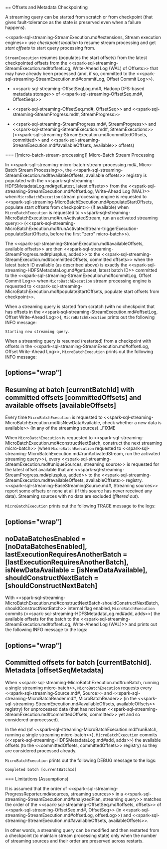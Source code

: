 == Offsets and Metadata Checkpointing

A streaming query can be started from scratch or from checkpoint (that gives fault-tolerance as the state is preserved even when a failure happens).

<<spark-sql-streaming-StreamExecution.md#extensions, Stream execution engines>> use *checkpoint location* to resume stream processing and get *start offsets* to start query processing from.

`StreamExecution` resumes (populates the start offsets) from the latest checkpointed offsets from the <<spark-sql-streaming-StreamExecution.md#offsetLog, Write-Ahead Log (WAL) of Offsets>> that may have already been processed (and, if so, committed to the <<spark-sql-streaming-StreamExecution.md#commitLog, Offset Commit Log>>).

* <<spark-sql-streaming-OffsetSeqLog.md#, Hadoop DFS-based metadata storage>> of <<spark-sql-streaming-OffsetSeq.md#, OffsetSeqs>>

* <<spark-sql-streaming-OffsetSeq.md#, OffsetSeq>> and <<spark-sql-streaming-StreamProgress.md#, StreamProgress>>

* <<spark-sql-streaming-StreamProgress.md#, StreamProgress>> and <<spark-sql-streaming-StreamExecution.md#, StreamExecutions>> (<<spark-sql-streaming-StreamExecution.md#committedOffsets, committed>> and <<spark-sql-streaming-StreamExecution.md#availableOffsets, available>> offsets)

=== [[micro-batch-stream-processing]] Micro-Batch Stream Processing

In <<spark-sql-streaming-micro-batch-stream-processing.md#, Micro-Batch Stream Processing>>, the <<spark-sql-streaming-StreamExecution.md#availableOffsets, available offsets>> registry is populated with the <<spark-sql-streaming-HDFSMetadataLog.md#getLatest, latest offsets>> from the <<spark-sql-streaming-StreamExecution.md#offsetLog, Write-Ahead Log (WAL)>> when `MicroBatchExecution` stream processing engine is requested to <<spark-sql-streaming-MicroBatchExecution.md#populateStartOffsets, populate start offsets from checkpoint>> (if available) when `MicroBatchExecution` is requested to <<spark-sql-streaming-MicroBatchExecution.md#runActivatedStream, run an activated streaming query>> (<<spark-sql-streaming-MicroBatchExecution.md#runActivatedStream-triggerExecution-populateStartOffsets, before the first "zero" micro-batch>>).

The <<spark-sql-streaming-StreamExecution.md#availableOffsets, available offsets>> are then <<spark-sql-streaming-StreamProgress.md#plusplus, added>> to the <<spark-sql-streaming-StreamExecution.md#committedOffsets, committed offsets>> when the latest batch ID available (as described above) is exactly the <<spark-sql-streaming-HDFSMetadataLog.md#getLatest, latest batch ID>> committed to the <<spark-sql-streaming-StreamExecution.md#commitLog, Offset Commit Log>> when `MicroBatchExecution` stream processing engine is requested to <<spark-sql-streaming-MicroBatchExecution.md#populateStartOffsets, populate start offsets from checkpoint>>.

When a streaming query is started from scratch (with no checkpoint that has offsets in the <<spark-sql-streaming-StreamExecution.md#offsetLog, Offset Write-Ahead Log>>), `MicroBatchExecution` prints out the following INFO message:

```
Starting new streaming query.
```

When a streaming query is resumed (restarted) from a checkpoint with offsets in the <<spark-sql-streaming-StreamExecution.md#offsetLog, Offset Write-Ahead Log>>, `MicroBatchExecution` prints out the following INFO message:

[options="wrap"]
----
Resuming at batch [currentBatchId] with committed offsets [committedOffsets] and available offsets [availableOffsets]
----

Every time `MicroBatchExecution` is requested to <<spark-sql-streaming-MicroBatchExecution.md#isNewDataAvailable, check whether a new data is available>> (in any of the streaming sources)...FIXME

When `MicroBatchExecution` is requested to <<spark-sql-streaming-MicroBatchExecution.md#constructNextBatch, construct the next streaming micro-batch>> (when `MicroBatchExecution` requested to <<spark-sql-streaming-MicroBatchExecution.md#runActivatedStream, run the activated streaming query>>), every <<spark-sql-streaming-StreamExecution.md#uniqueSources, streaming source>> is requested for the latest offset available that are <<spark-sql-streaming-StreamProgress.md#plusplus, added>> to the <<spark-sql-streaming-StreamExecution.md#availableOffsets, availableOffsets>> registry. <<spark-sql-streaming-BaseStreamingSource.md#, Streaming sources>> report some offsets or none at all (if this source has never received any data). Streaming sources with no data are excluded (_filtered out_).

`MicroBatchExecution` prints out the following TRACE message to the logs:

[options="wrap"]
----
noDataBatchesEnabled = [noDataBatchesEnabled], lastExecutionRequiresAnotherBatch = [lastExecutionRequiresAnotherBatch], isNewDataAvailable = [isNewDataAvailable], shouldConstructNextBatch = [shouldConstructNextBatch]
----

With <<spark-sql-streaming-MicroBatchExecution.md#constructNextBatch-shouldConstructNextBatch, shouldConstructNextBatch>> internal flag enabled, `MicroBatchExecution` commits (<<spark-sql-streaming-HDFSMetadataLog.md#add, adds>>) the available offsets for the batch to the <<spark-sql-streaming-StreamExecution.md#offsetLog, Write-Ahead Log (WAL)>> and prints out the following INFO message to the logs:

[options="wrap"]
----
Committed offsets for batch [currentBatchId]. Metadata [offsetSeqMetadata]
----

When <<spark-sql-streaming-MicroBatchExecution.md#runBatch, running a single streaming micro-batch>>, `MicroBatchExecution` requests every <<spark-sql-streaming-Source.md#, Source>> and <<spark-sql-streaming-MicroBatchReader.md#, MicroBatchReader>> (in the <<spark-sql-streaming-StreamExecution.md#availableOffsets, availableOffsets>> registry) for unprocessed data (that has not been <<spark-sql-streaming-StreamExecution.md#committedOffsets, committed>> yet and so considered unprocessed).

In the end (of <<spark-sql-streaming-MicroBatchExecution.md#runBatch, running a single streaming micro-batch>>), `MicroBatchExecution` commits (<<spark-sql-streaming-HDFSMetadataLog.md#add, adds>>) the available offsets (to the <<committedOffsets, committedOffsets>> registry) so they are considered processed already.

`MicroBatchExecution` prints out the following DEBUG message to the logs:

```
Completed batch [currentBatchId]
```

=== Limitations (Assumptions)

It is assumed that the order of <<spark-sql-streaming-ProgressReporter.md#sources, streaming sources>> in a <<spark-sql-streaming-StreamExecution.md#analyzedPlan, streaming query>> matches the order of the <<spark-sql-streaming-OffsetSeq.md#offsets, offsets>> of <<spark-sql-streaming-OffsetSeq.md#, OffsetSeq>> (in <<spark-sql-streaming-StreamExecution.md#offsetLog, offsetLog>>) and <<spark-sql-streaming-StreamExecution.md#availableOffsets, availableOffsets>>.

In other words, a streaming query can be modified and then restarted from a checkpoint (to maintain stream processing state) only when the number of streaming sources and their order are preserved across restarts.
